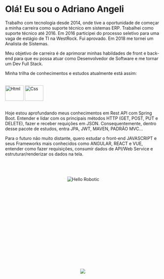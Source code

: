 <div align="left">
  <h1>Olá! Eu sou o Adriano Angeli</h1>
  <p>
  Trabalho com tecnologia desde 2014, onde tive a oportunidade de começar a minha carreira como suporte técnico em sistemas ERP. Trabalhei como suporte técnico até 2016.
  Em 2016 participei do processo seletivo para uma vaga de estágio de TI na WestRock. Fui aprovado. Em 2018 me tornei um Analista de Sistemas.
    
  Meu objetivo de carreira é de aprimorar minhas habildades de front e back-end para que eu possa atuar como Desenvolvedor de Software e me tornar um Dev Full Stack.
  </p>
  <p>Minha trilha de conhecimentos e estudos atualmente está assim:</p>
<div style="display: inline_block"><br>
  <img align="center" alt="Html" height="50" width="60" src="https://cdn.jsdelivr.net/gh/devicons/devicon/icons/java/java-original.svg">
  <img align="center" alt="Css" height="50" width="60" src="https://cdn.jsdelivr.net/gh/devicons/devicon/icons/spring/spring-original-wordmark.svg">
  <div style="display: inline_block"><br>
   <p>Hoje estou aprofundando meus conhecimentos em Rest API com Spring Boot. Entender e lidar com os principais métodos HTTP (GET, POST, PUT e DELETE), fazer e receber requições em JSON. Consequentemente, dentro desse pacote de estudos, entra JPA, JWT, MAVEN, PADRÃO MVC...</p>
  
  <p>Para o futuro não muito distante, quero estudar o front-end JAVASCRIPT e seus Frameworks mais conhecidos como ANGULAR, REACT e VUE, entender como fazer requisições, consumir dados de API/Web Service e estruturar/renderizar os dados na tela.</p>
    
  <div style="display: inline_block"><br>

  
  <!-- <img align="center" alt="Vue" height="50" width="60" src="https://cdn.jsdelivr.net/gh/devicons/devicon/icons/vuejs/vuejs-original.svg">
  <img align="center" alt="React" height="50" width="60" src="https://raw.githubusercontent.com/devicons/devicon/master/icons/react/react-original.svg">
  <img align="center" alt="Node" height="50" width="60" src="https://cdn.jsdelivr.net/gh/devicons/devicon/icons/nodejs/nodejs-original.svg"> -->

</div><br><br>

<div align = "center" style="width:80%;height:0;padding-bottom:56%;position:relative;">
  <img src="https://media3.giphy.com/media/hrdX1BsUBq7DkGJCCd/giphy.gif?cid=ecf05e472y6qwj9kad97biqavrwteclsrky67he9jx2hbs82&rid=giphy.gif&ct=g" alt="Hello Robotic" style="position:absolute">
</div><br>

<!--<div align="center">
  <a href="https://github.com/angeliadriano">
  <img height="180em" src="https://github-readme-stats.vercel.app/api?username=angeliadriano&show_icons=true&theme=dracula&include_all_commits=true&count_private=true"/>
  <img height="180em" src="https://github-readme-stats.vercel.app/api/top-langs/?username=angeliadriano&layout=compact&langs_count=7&theme=dracula"/>
</div>-->

<div align="center">
  <a href="https://www.linkedin.com/in/adrianoangeli/" target="_blank"><img src="https://img.shields.io/badge/-LinkedIn-%230077B5?style=for-the-badge&logo=linkedin&logoColor=white" target="_blank"></a>

</div>
